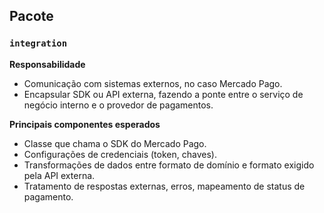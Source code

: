 ## Pacote

### `integration`

**Responsabilidade**  
- Comunicação com sistemas externos, no caso Mercado Pago.  
- Encapsular SDK ou API externa, fazendo a ponte entre o serviço de negócio interno e o provedor de pagamentos.

**Principais componentes esperados**  
- Classe que chama o SDK do Mercado Pago.  
- Configurações de credenciais (token, chaves).  
- Transformações de dados entre formato de domínio e formato exigido pela API externa.  
- Tratamento de respostas externas, erros, mapeamento de status de pagamento.